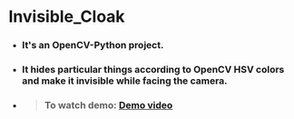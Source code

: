 # Invisible_Cloak
* ### It's an OpenCV-Python project.
* ### It hides particular things according to OpenCV HSV colors and make it invisible while facing the camera.
* > ###  To watch demo: [Demo video](https://www.linkedin.com/posts/nirdosh-g-a2b104174_harrypotter-opencv-numpy-activity-6698261188557451264-B_us)
 
